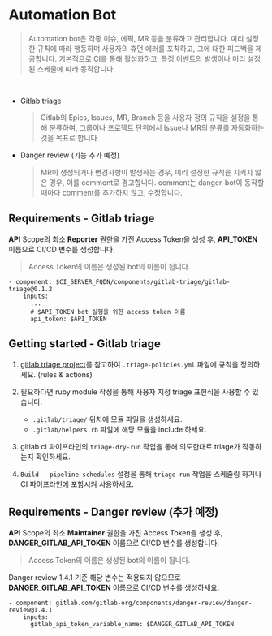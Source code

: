 # Automation Bot

> Automation bot은 각종 이슈, 에픽, MR 등을 분류하고 관리합니다. 미리 설정한 규칙에 따라 행동하며 사용자의 휴먼 에러를 포착하고, 그에 대한 피드백을 제공합니다.
기본적으로 CI를 통해 활성화하고, 특정 이벤트의 발생이나 미리 설정된 스케줄에 따라 동작합니다.

<br>

- Gitlab triage
  > Gitlab의 Epics, Issues, MR, Branch 등을 사용자 정의 규칙을 설정을 통해 분류하여, 그룹이나 프로젝트 단위에서 Issue나 MR의 분류를 자동화하는 것을 목표로 합니다.
- Danger review (기능 추가 예정)
  > MR이 생성되거나 변경사항이 발생하는 경우, 미리 설정한 규칙을 지키지 않은 경우, 이를 comment로 경고합니다. comment는 danger-bot이 동작할 때마다 comment를 추가하지 않고, 수정합니다.


## Requirements - Gitlab triage

**API** Scope의 최소 **Reporter** 권한을 가진 Access Token을 생성 후, **API_TOKEN** 이름으로 CI/CD 변수를 생성합니다.
> Access Token의 이름은 생성된 bot의 이름이 됩니다.
```
- component: $CI_SERVER_FQDN/components/gitlab-triage/gitlab-triage@0.1.2
    inputs:
      ...
      # $API_TOKEN bot 실행을 위한 access token 이름
      api_token: $API_TOKEN
```

## Getting started - Gitlab triage

1. [gitlab triage project](https://gitlab.com/gitlab-org/ruby/gems/gitlab-triage)를 참고하여 ```.triage-policies.yml``` 파일에 규칙을 정의하세요. (rules & actions)

2. 필요하다면 ruby module 작성을 통해 사용자 지정 triage 표현식을 사용할 수 있습니다.
   - ```.gitlab/triage/``` 위치에 모듈 파일을 생성하세요.
   - ```.gitlab/helpers.rb``` 파일에 해당 모듈을 include 하세요.

3. gitlab ci 파이프라인의 ```triage-dry-run``` 작업을 통해 의도한대로 triage가 작동하는지 확인하세요.

4. ```Build - pipeline-schedules``` 설정을 통해 ```triage-run``` 작업을 스케줄링 하거나 CI 파이프라인에 포함시켜 사용하세요.



## Requirements - Danger review (추가 예정)
**API** Scope의 최소 **Maintainer** 권한을 가진 Access Token을 생성 후, **DANGER_GITLAB_API_TOKEN** 이름으로 CI/CD 변수를 생성합니다.
> Access Token의 이름은 생성된 bot의 이름이 됩니다.

Danger review 1.4.1 기준 해당 변수는 적용되지 않으므로 **DANGER_GITLAB_API_TOKEN** 이름으로 CI/CD 변수를 생성하세요.

```
- component: gitlab.com/gitlab-org/components/danger-review/danger-review@1.4.1
    inputs:
      gitlab_api_token_variable_name: $DANGER_GITLAB_API_TOKEN
```
